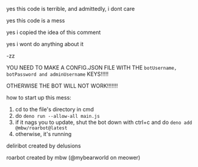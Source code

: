 yes this code is terrible, and admittedly, i dont care

yes this code is a mess

yes i copied the idea of this comment

yes i wont do anything about it

-zz

YOU NEED TO MAKE A CONFIG.JSON FILE WITH THE ```botUsername, botPassword and adminUsername``` KEYS!!!!!

OTHERWISE THE BOT WILL NOT WORK!!!!!!!

how to start up this mess:
1. cd to the file's directory in cmd
2. do `deno run --allow-all main.js`
3. if it nags you to update, shut the bot down with ctrl+c and do `deno add @mbw/roarbot@latest`
4. otherwise, it's running

deliribot created by delusions

roarbot created by mbw (@mybearworld on meower)
